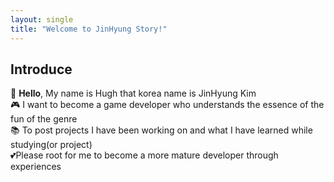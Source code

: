 ```yaml
---
layout: single
title: "Welcome to JinHyung Story!"
---
```


## Introduce

🤗 **Hello**, My name is Hugh that korea name is JinHyung Kim  
🎮 I want to become a game developer who understands the essence of the fun of the genre  
📚 To post projects I have been working on and what I have learned while studying(or project)  
💕Please root for me to become a more mature developer through experiences  
